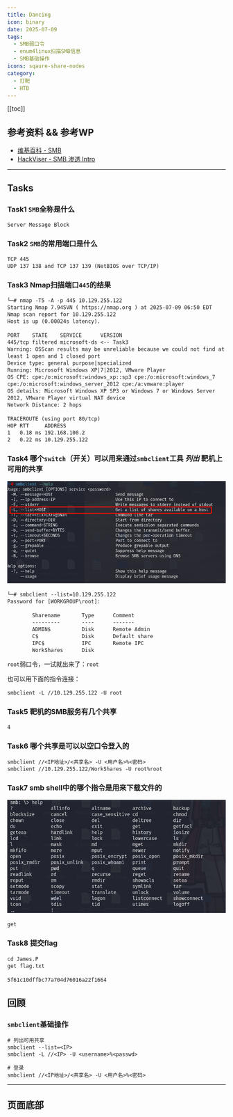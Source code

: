```yaml
---
title: Dancing
icon: binary
date: 2025-07-09
tags:
  - SMB弱口令
  - enum4linux扫描SMB信息
  - SMB基础操作
icons: sqaure-share-nodes
category:
  - 打靶
  - HTB
---
```

[[toc]]
## 参考资料 &&  参考WP
- [维基百科  - SMB](https://it.wikipedia.org/wiki/Server_Message_Block)
- [HackViser - SMB 渗透 Intro](https://hackviser.com/tactics/pentesting/services/smb)
***
## Tasks
### Task1 `SMB`全称是什么
```
Server Message Block
```
### Task2 `SMB`的常用端口是什么
```
TCP 445
UDP 137 138 and TCP 137 139 (NetBIOS over TCP/IP)
```
### Task3 Nmap扫描端口`445`的结果
```shell
└─# nmap -T5 -A -p 445 10.129.255.122  
Starting Nmap 7.94SVN ( https://nmap.org ) at 2025-07-09 06:50 EDT
Nmap scan report for 10.129.255.122
Host is up (0.00024s latency).

PORT    STATE    SERVICE      VERSION
445/tcp filtered microsoft-ds <-- Task3
Warning: OSScan results may be unreliable because we could not find at least 1 open and 1 closed port
Device type: general purpose|specialized
Running: Microsoft Windows XP|7|2012, VMware Player
OS CPE: cpe:/o:microsoft:windows_xp::sp3 cpe:/o:microsoft:windows_7 cpe:/o:microsoft:windows_server_2012 cpe:/a:vmware:player
OS details: Microsoft Windows XP SP3 or Windows 7 or Windows Server 2012, VMware Player virtual NAT device
Network Distance: 2 hops

TRACEROUTE (using port 80/tcp)
HOP RTT     ADDRESS
1   0.18 ms 192.168.100.2
2   0.22 ms 10.129.255.122

```
### Task4 哪个`switch`（开关）可以用来通过`smbclient`工具 *列出*  靶机上可用的共享
![](assets/Pasted%20image%2020250709190027.png)
```shell
└─# smbclient --list=10.129.255.122
Password for [WORKGROUP\root]:

        Sharename       Type      Comment
        ---------       ----      -------
        ADMIN$          Disk      Remote Admin
        C$              Disk      Default share
        IPC$            IPC       Remote IPC
        WorkShares      Disk   
```
`root`弱口令，一试就出来了：`root`

也可以用下面的指令连接：
```shell
smbclient -L //10.129.255.122 -U root 
```
### Task5 靶机的SMB服务有几个共享 
```
4
```
### Task6 哪个共享是可以以空口令登入的
```shell
smbclient //<IP地址>/<共享名> -U <用户名>%<密码>
smbclient //10.129.255.122/WorkShares -U root%root
```
### Task7 smb shell中的哪个指令是用来下载文件的
![](assets/Pasted%20image%2020250709191101.png)
```shell
get
```
### Task8 提交flag
```shell
cd James.P
get flag.txt

5f61c10dffbc77a704d76016a22f1664
```
## 回顾
### `smbclient`基础操作
```shell
# 列出可用共享
smbclient --list=<IP>
smbclient -L //<IP> -U <username>%<passwd> 
```

```shell
# 登录
smbclient //<IP地址>/<共享名> -U <用户名>%<密码>
```

***
## 页面底部